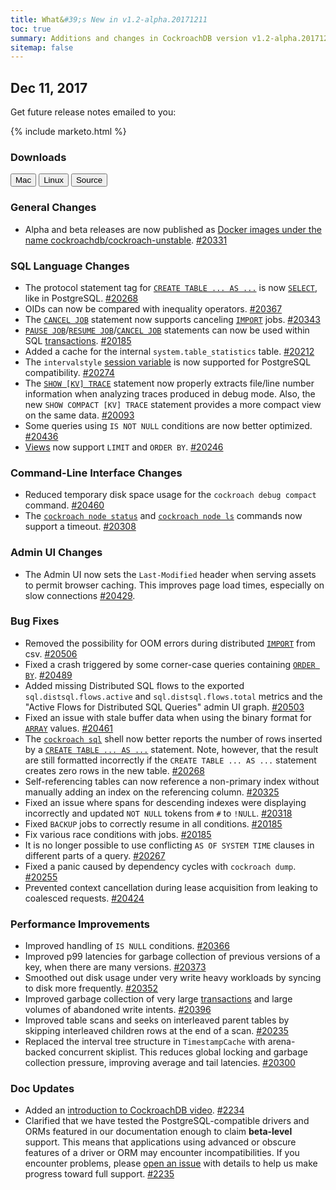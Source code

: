```yaml
---
title: What&#39;s New in v1.2-alpha.20171211
toc: true
summary: Additions and changes in CockroachDB version v1.2-alpha.20171211
sitemap: false
---
```


## Dec 11, 2017

Get future release notes emailed to you:

{% include marketo.html %}

### Downloads

<div id="os-tabs" class="clearfix os-tabs_button-outline-primary">
    <a href="https://binaries.cockroachdb.com/cockroach-v1.2-alpha.20171211.darwin-10.9-amd64.tgz"><button id="mac" data-eventcategory="mac-binary-release-notes">Mac</button></a>
    <a href="https://binaries.cockroachdb.com/cockroach-v1.2-alpha.20171211.linux-amd64.tgz"><button id="linux" data-eventcategory="linux-binary-release-notes">Linux</button></a>
    <a href="https://binaries.cockroachdb.com/cockroach-v1.2-alpha.20171211.src.tgz"><button id="source" data-eventcategory="source-release-notes">Source</button></a>
</div>

### General Changes

- Alpha and beta releases are now published as [Docker images under the name cockroachdb/cockroach-unstable](https://hub.docker.com/r/cockroachdb/cockroach-unstable/). [#20331](https://github.com/cockroachdb/cockroach/pull/20331)

### SQL Language Changes

- The protocol statement tag for [`CREATE TABLE ... AS ...`](../v2.0/create-table-as.html) is now [`SELECT`](../v2.0/select-clause.html), like in PostgreSQL. [#20268](https://github.com/cockroachdb/cockroach/pull/20268)
- OIDs can now be compared with inequality operators. [#20367](https://github.com/cockroachdb/cockroach/pull/20367)
- The [`CANCEL JOB`](../v2.0/cancel-job.html) statement now supports canceling [`IMPORT`](../v2.0/import.html) jobs. [#20343](https://github.com/cockroachdb/cockroach/pull/20343)
- [`PAUSE JOB`](../v2.0/pause-job.html)/[`RESUME JOB`](../v2.0/resume-job.html)/[`CANCEL JOB`](../v2.0/cancel-job.html) statements can now be used within SQL [transactions](../v2.0/transactions.html). [#20185](https://github.com/cockroachdb/cockroach/pull/20185)
- Added a cache for the internal `system.table_statistics` table. [#20212](https://github.com/cockroachdb/cockroach/pull/20212)
- The `intervalstyle` [session variable](../v2.0/set-vars.html) is now supported for PostgreSQL compatibility. [#20274](https://github.com/cockroachdb/cockroach/pull/20274)
- The [`SHOW [KV] TRACE`](../v2.0/show-trace.html) statement now properly extracts file/line number information when analyzing traces produced in debug mode. Also, the new `SHOW COMPACT [KV] TRACE` statement provides a more compact view on the same data. [#20093](https://github.com/cockroachdb/cockroach/pull/20093)
- Some queries using `IS NOT NULL` conditions are now better optimized. [#20436](https://github.com/cockroachdb/cockroach/pull/20436)
- [Views](../v2.0/views.html) now support `LIMIT` and `ORDER BY`. [#20246](https://github.com/cockroachdb/cockroach/pull/20246)

### Command-Line Interface Changes

- Reduced temporary disk space usage for the `cockroach debug compact` command. [#20460](https://github.com/cockroachdb/cockroach/pull/20460)
- The [`cockroach node status`](../v2.0/view-node-details.html) and [`cockroach node ls`](../v2.0/view-node-details.html) commands now support a timeout. [#20308](https://github.com/cockroachdb/cockroach/pull/20308)

### Admin UI Changes

- The Admin UI now sets the `Last-Modified` header when serving assets to permit browser caching. This improves page load times, especially on slow connections [#20429](https://github.com/cockroachdb/cockroach/pull/20429).

### Bug Fixes

- Removed the possibility for OOM errors during distributed [`IMPORT`](../v2.0/import.html) from csv. [#20506](https://github.com/cockroachdb/cockroach/pull/20506)
- Fixed a crash triggered by some corner-case queries containing [`ORDER BY`](../v2.0/query-order.html). [#20489](https://github.com/cockroachdb/cockroach/pull/20489)
- Added missing Distributed SQL flows to the exported `sql.distsql.flows.active` and `sql.distsql.flows.total` metrics and the "Active Flows for Distributed SQL Queries" admin UI graph. [#20503](https://github.com/cockroachdb/cockroach/pull/20503)
- Fixed an issue with stale buffer data when using the binary format for [`ARRAY`](../v2.0/array.html) values. [#20461](https://github.com/cockroachdb/cockroach/pull/20461)
- The [`cockroach sql`](../v2.0/use-the-built-in-sql-client.html) shell now better reports the number of rows inserted by a [`CREATE TABLE ... AS ...`](../v2.0/create-table-as.html) statement. Note,  however, that the result are still formatted incorrectly if the `CREATE TABLE ... AS ...` statement creates zero rows in the new table. [#20268](https://github.com/cockroachdb/cockroach/pull/20268)
- Self-referencing tables can now reference a non-primary index without manually adding an index on the referencing column. [#20325](https://github.com/cockroachdb/cockroach/pull/20325)
- Fixed an issue where spans for descending indexes were displaying incorrectly and updated `NOT NULL` tokens from `#` to `!NULL`. [#20318](https://github.com/cockroachdb/cockroach/pull/20318)
- Fixed `BACKUP` jobs to correctly resume in all conditions. [#20185](https://github.com/cockroachdb/cockroach/pull/20185)
- Fix various race conditions with jobs. [#20185](https://github.com/cockroachdb/cockroach/pull/20185)
- It is no longer possible to use conflicting `AS OF SYSTEM TIME` clauses in different parts of a query. [#20267](https://github.com/cockroachdb/cockroach/pull/20267)
- Fixed a panic caused by dependency cycles with `cockroach dump`. [#20255](https://github.com/cockroachdb/cockroach/pull/20255)
- Prevented context cancellation during lease acquisition from leaking to coalesced requests. [#20424](https://github.com/cockroachdb/cockroach/pull/20424)

### Performance Improvements

- Improved handling of `IS NULL` conditions. [#20366](https://github.com/cockroachdb/cockroach/pull/20366)
- Improved p99 latencies for garbage collection of previous versions of a key, when there are many versions. [#20373](https://github.com/cockroachdb/cockroach/pull/20373)
- Smoothed out disk usage under very write heavy workloads by syncing to disk more frequently. [#20352](https://github.com/cockroachdb/cockroach/pull/20352)
- Improved garbage collection of very large [transactions](../v2.0/transactions.html) and large volumes of abandoned write intents. [#20396](https://github.com/cockroachdb/cockroach/pull/20396)
- Improved table scans and seeks on interleaved parent tables by skipping interleaved children rows at the end of a scan. [#20235](https://github.com/cockroachdb/cockroach/pull/20235)
- Replaced the interval tree structure in `TimestampCache` with arena-backed concurrent skiplist. This reduces global locking and garbage collection pressure, improving average and tail latencies. [#20300](https://github.com/cockroachdb/cockroach/pull/20300)

### Doc Updates

- Added an [introduction to CockroachDB video](../v2.0/). [#2234](https://github.com/cockroachdb/docs/pull/2234)
- Clarified that we have tested the PostgreSQL-compatible drivers and ORMs featured in our documentation enough to claim **beta-level** support. This means that applications using advanced or obscure features of a driver or ORM may encounter incompatibilities. If you encounter problems, please [open an issue](https://github.com/cockroachdb/cockroach/issues/new) with details to help us make progress toward full support. [#2235](https://github.com/cockroachdb/docs/pull/2235)
